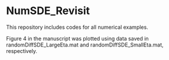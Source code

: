 # NumSDE_Revisit
This repository includes codes for all numerical examples.

Figure 4 in the manuscript was plotted using data saved in randomDiffSDE_LargeEta.mat and randomDiffSDE_SmallEta.mat, respectively.
